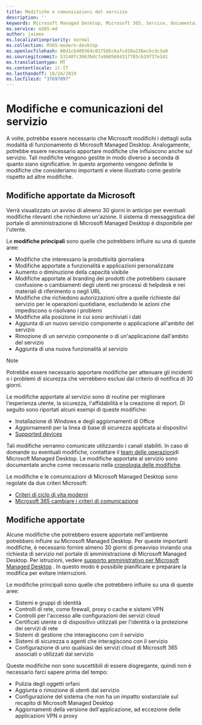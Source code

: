 ```yaml
---
title: Modifiche e comunicazioni del servizio
description: ''
keywords: Microsoft Managed Desktop, Microsoft 365, Service, documentazione
ms.service: m365-md
author: jaimeo
ms.localizationpriority: normal
ms.collection: M365-modern-desktop
ms.openlocfilehash: 00d1cb409364c017585c6afcd10a236ecbcdc3a0
ms.sourcegitcommit: 53148fc3663bdcfa9605684317785cb19f37e141
ms.translationtype: MT
ms.contentlocale: it-IT
ms.lasthandoff: 10/24/2019
ms.locfileid: "37697897"
---
```

# <a name="service-changes-and-communication"></a>Modifiche e comunicazioni del servizio

A volte, potrebbe essere necessario che Microsoft modifichi i dettagli sulla modalità di funzionamento di Microsoft Managed Desktop. Analogamente, potrebbe essere necessario apportare modifiche che influiscono anche sul servizio. Tali modifiche vengono gestite in modo diverso a seconda di quanto siano significative. In questo argomento vengono definite le modifiche che consideriamo importanti e viene illustrato come gestirle rispetto ad altre modifiche.



## <a name="changes-made-by-microsoft"></a>Modifiche apportate da Microsoft

Verrà visualizzato un avviso di almeno 30 giorni in anticipo per eventuali modifiche rilevanti che richiedono un'azione. Il sistema di messaggistica del portale di amministrazione di Microsoft Managed Desktop è disponibile per l'utente.

Le **modifiche principali** sono quelle che potrebbero influire su una di queste aree:
- Modifiche che interessano la produttività giornaliera
- Modifiche apportate a funzionalità e applicazioni personalizzate
- Aumento o diminuzione della capacità visibile
- Modifiche apportate al branding dei prodotti che potrebbero causare confusione o cambiamenti degli utenti nei processi di helpdesk e nei materiali di riferimento o negli URL
- Modifiche che richiedono autorizzazioni oltre a quelle richieste dal servizio per le operazioni quotidiane, escludendo le azioni che impediscono o risolvano i problemi
- Modifiche alla posizione in cui sono archiviati i dati
- Aggiunta di un nuovo servizio componente o applicazione all'ambito del servizio
- Rimozione di un servizio componente o di un'applicazione dall'ambito del servizio
- Aggiunta di una nuova funzionalità al servizio

> [!NOTE]
> Potrebbe essere necessario apportare modifiche per attenuare gli incidenti o i problemi di sicurezza che verrebbero esclusi dal criterio di notifica di 30 giorni.

Le modifiche apportate al servizio sono di routine per migliorare l'esperienza utente, la sicurezza, l'affidabilità e la creazione di report. Di seguito sono riportati alcuni esempi di queste modifiche:

- Installazione di Windows e degli aggiornamenti di Office
- Aggiornamenti per la linea di base di sicurezza applicata ai dispositivi
- [Supported devices](device-list.md)

Tali modifiche verranno comunicate utilizzando i canali stabiliti. In caso di domande su eventuali modifiche, contattare il [team delle operazioni](../working-with-managed-desktop/admin-support.md)di Microsoft Managed Desktop. Le modifiche apportate al servizio sono documentate anche come necessario nella [cronologia delle modifiche](../change-history-managed-desktop.md).

Le modifiche e le comunicazioni di Microsoft Managed Desktop sono regolate da due criteri Microsoft:
- [Criteri di ciclo di vita moderni](https://support.microsoft.com/help/30881/modern-lifecycle-policy)
- [Microsoft 365 cambiare i criteri di comunicazione](https://docs.microsoft.com/office365/admin/manage/message-center?redirectSourcePath=%252fen-us%252farticle%252fMessage-center-in-Office-365-38FB3333-BFCC-4340-A37B-DEDA509C2093&view=o365-worldwide)

## <a name="changes-you-make"></a>Modifiche apportate

Alcune modifiche che potrebbero essere apportate nell'ambiente potrebbero influire su Microsoft Managed Desktop. Per queste importanti modifiche, è necessario fornire almeno 30 giorni di preavviso inviando una richiesta di servizio nel portale di amministrazione di Microsoft Managed Desktop. Per istruzioni, vedere [supporto amministrativo per Microsoft Managed Desktop](../working-with-managed-desktop/admin-support.md) . In questo modo è possibile pianificare e preparare la modifica per evitare interruzioni.

Le modifiche principali sono quelle che potrebbero influire su una di queste aree:

- Sistemi e gruppi di identità
- Controlli di rete, come firewall, proxy o cache e sistemi VPN
- Controlli per l'accesso alle configurazioni dei servizi cloud
- Certificati utente o di dispositivo utilizzati per l'identità o la protezione dei servizi di rete
- Sistemi di gestione che interagiscono con il servizio
- Sistemi di sicurezza o agenti che interagiscono con il servizio
- Configurazione di uno qualsiasi dei servizi cloud di Microsoft 365 associati o utilizzati dal servizio

Queste modifiche non sono suscettibili di essere disgregante, quindi non è necessario farci sapere prima del tempo:

- Pulizia degli oggetti orfani
- Aggiunta o rimozione di utenti dal servizio
- Configurazione del sistema che non ha un impatto sostanziale sul recapito di Microsoft Managed Desktop
- Aggiornamenti della versione dell'applicazione, ad eccezione delle applicazioni VPN o proxy


